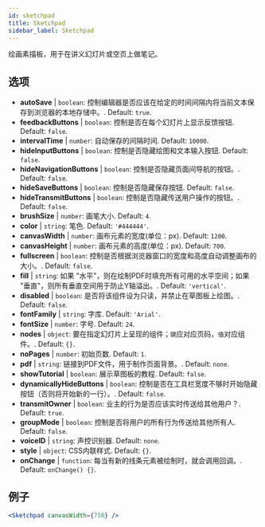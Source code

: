 ```yaml
---
id: sketchpad 
title: Sketchpad
sidebar_label: Sketchpad
---
```


绘画素描板，用于在讲义幻灯片或空页上做笔记。

## 选项

* __autoSave__ | `boolean`: 控制编辑器是否应该在给定的时间间隔内将当前文本保存到浏览器的本地存储中。. Default: `true`.
* __feedbackButtons__ | `boolean`: 控制是否在每个幻灯片上显示反馈按钮. Default: `false`.
* __intervalTime__ | `number`: 自动保存的间隔时间. Default: `10000`.
* __hideInputButtons__ | `boolean`: 控制是否隐藏绘图和文本输入按钮. Default: `false`.
* __hideNavigationButtons__ | `boolean`: 控制是否隐藏页面间导航的按钮。. Default: `false`.
* __hideSaveButtons__ | `boolean`: 控制是否隐藏保存按钮. Default: `false`.
* __hideTransmitButtons__ | `boolean`: 控制是否隐藏传送用户操作的按钮。. Default: `false`.
* __brushSize__ | `number`: 画笔大小. Default: `4`.
* __color__ | `string`: 笔色. Default: `'#444444'`.
* __canvasWidth__ | `number`: 画布元素的宽度(单位：px). Default: `1200`.
* __canvasHeight__ | `number`: 画布元素的高度(单位：px). Default: `700`.
* __fullscreen__ | `boolean`: 控制是否根据浏览器窗口的宽度和高度自动调整画布的大小。. Default: `false`.
* __fill__ | `string`: 如果 "水平"，则在绘制PDF时填充所有可用的水平空间；如果 "垂直"，则所有垂直空间用于防止Y轴溢出。. Default: `'vertical'`.
* __disabled__ | `boolean`: 是否将该组件设为只读，并禁止在草图板上绘图。. Default: `false`.
* __fontFamily__ | `string`: 字库. Default: `'Arial'`.
* __fontSize__ | `number`: 字号. Default: `24`.
* __nodes__ | `object`: 要在指定幻灯片上呈现的组件；`键`应对应页码，`值`对应组件。. Default: `{}`.
* __noPages__ | `number`: 初始页数. Default: `1`.
* __pdf__ | `string`: 链接到PDF文件，用于制作页面背景。. Default: `none`.
* __showTutorial__ | `boolean`: 展示草图板的教程. Default: `false`.
* __dynamicallyHideButtons__ | `boolean`: 控制是否在工具栏宽度不够时开始隐藏按钮（否则将开始新的一行）。. Default: `false`.
* __transmitOwner__ | `boolean`: 业主的行为是否应该实时传送给其他用户？. Default: `true`.
* __groupMode__ | `boolean`: 控制是否将用户的所有行为传送给其他所有人. Default: `false`.
* __voiceID__ | `string`: 声控识别器. Default: `none`.
* __style__ | `object`: CSS内联样式. Default: `{}`.
* __onChange__ | `function`: 每当有新的线条元素被绘制时，就会调用回调。. Default: `onChange() {}`.


## 例子

```jsx live
<Sketchpad canvasWidth={750} />
```

